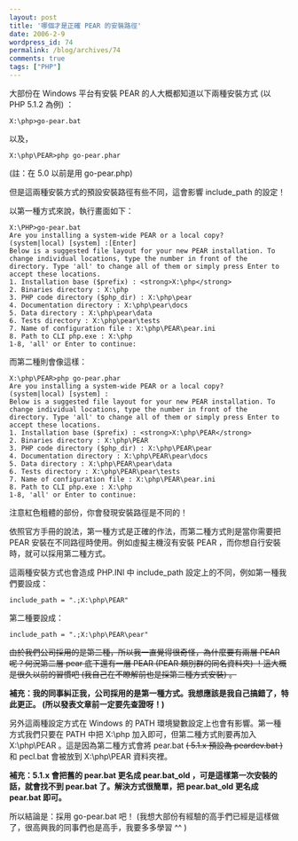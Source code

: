 ```yaml
---
layout: post
title: '哪個才是正確 PEAR 的安裝路徑'
date: 2006-2-9
wordpress_id: 74
permalink: /blog/archives/74
comments: true
tags: ["PHP"]
---
```


大部份在 Windows 平台有安裝 PEAR 的人大概都知道以下兩種安裝方式 (以 PHP 5.1.2 為例) ：

```
X:\php>go-pear.bat

```

以及，

```
X:\php\PEAR>php go-pear.phar

```

(註：在 5.0 以前是用 go-pear.php) 

但是這兩種安裝方式的預設安裝路徑有些不同，這會影響 include_path 的設定！

<!--more-->

以第一種方式來說，執行畫面如下：

```
X:\PHP>go-pear.bat
Are you installing a system-wide PEAR or a local copy?
(system|local) [system] :[Enter]
Below is a suggested file layout for your new PEAR installation. To
change individual locations, type the number in front of the
directory. Type 'all' to change all of them or simply press Enter to
accept these locations.
1. Installation base ($prefix) : <strong>X:\php</strong>
2. Binaries directory : X:\php
3. PHP code directory ($php_dir) : X:\php\pear
4. Documentation directory : X:\php\pear\docs
5. Data directory : X:\php\pear\data
6. Tests directory : X:\php\pear\tests
7. Name of configuration file : X:\php\PEAR\pear.ini
8. Path to CLI php.exe : X:\php
1-8, 'all' or Enter to continue:

```

而第二種則會像這樣：

```
X:\php\PEAR>php go-pear.phar
Are you installing a system-wide PEAR or a local copy?
(system|local) [system] :
Below is a suggested file layout for your new PEAR installation. To
change individual locations, type the number in front of the
directory. Type 'all' to change all of them or simply press Enter to
accept these locations.
1. Installation base ($prefix) : <strong>X:\php\PEAR</strong>
2. Binaries directory : X:\php\PEAR
3. PHP code directory ($php_dir) : X:\php\PEAR\pear
4. Documentation directory : X:\php\PEAR\pear\docs
5. Data directory : X:\php\PEAR\pear\data
6. Tests directory : X:\php\PEAR\pear\tests
7. Name of configuration file : X:\php\PEAR\pear.ini
8. Path to CLI php.exe : X:\php
1-8, 'all' or Enter to continue:

```

注意紅色粗體的部份，你會發現安裝路徑是不同的！

依照官方手冊的說法，第一種方式是正確的作法，而第二種方式則是當你需要把 PEAR 安裝在不同路徑時使用。例如虛擬主機沒有安裝 PEAR ，而你想自行安裝時，就可以採用第二種方式。

這兩種安裝方式也會造成 PHP.INI 中 include_path 設定上的不同，例如第一種我們要設成：

```
include_path = ".;X:\php\PEAR"

```

第二種要設成：

```
include_path = ".;X:\php\PEAR\pear"

```

<del>由於我們公司採用的是第二種，所以我一直覺得很奇怪，為什麼要有兩層 PEAR 呢？何況第二層 pear 底下還有一層 PEAR (PEAR 類別群的同名資料夾) ！這大概是很久以前的習慣吧 (我自己在不瞭解前也是採第二種方式安裝) 。</del>

<strong>補充：我的同事糾正我，公司採用的是第一種方式。我想應該是我自己搞錯了，特此更正。 (所以發表文章前一定要先查證呀！) </strong>

另外這兩種設定方式在 Windows 的 PATH 環境變數設定上也會有影響。第一種方式我們只要在 PATH 中把 X:\php 加入即可，但第二種方式則要再加入 X:\php\PEAR 。這是因為第二種方式會將 pear.bat <del>( 5.1.x 預設為 peardev.bat )</del> 和 pecl.bat 會被放到 X:\php\PEAR 資料夾裡。 

<strong>補充：5.1.x  會把舊的 pear.bat 更名成 pear.bat_old ，可是這樣第一次安裝的話，就會找不到 pear.bat 了。解決方式很簡單，把 pear.bat_old 更名成 pear.bat 即可。 </strong>

所以結論是：採用 go-pear.bat 吧！ (我想大部份有經驗的高手們已經是這樣做了，很高興我的同事們也是高手，我要多多學習 ^^ ) 
